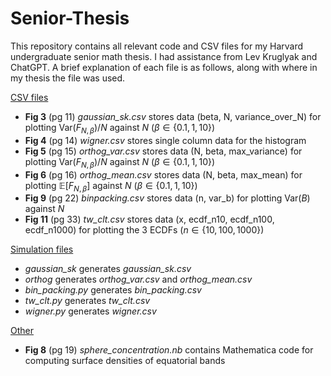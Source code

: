 # Senior-Thesis
This repository contains all relevant code and CSV files for my Harvard undergraduate senior math thesis. I had assistance from Lev Kruglyak and ChatGPT. A brief explanation of each file is as follows, along with where in my thesis the file was used.
  
<ins>CSV files</ins>
- **Fig 3** (pg 11)
  *gaussian_sk.csv* stores data (beta, N, variance_over_N) for plotting $\mathrm{Var}(F_{N,\beta})/N$ against $N$ ($\beta \in \{0.1,1,10\}$)
- **Fig 4** (pg 14)
  *wigner.csv* stores single column data for the histogram
- **Fig 5** (pg 15)
  *orthog_var.csv* stores data (N, beta, max_variance) for plotting $\mathrm{Var}(F_{N,\beta})/N$ against $N$ ($\beta \in \{0.1,1,10\}$)
- **Fig 6** (pg 16)
  *orthog_mean.csv* stores data (N, beta, max_mean) for plotting $\mathbb{E}[F_{N,\beta}]$ against $N$ ($\beta \in \{0.1,1,10\}$)
- **Fig 9** (pg 22)
  *binpacking.csv* stores data (n, var_b) for plotting $\mathrm{Var}(B)$ against $N$
- **Fig 11** (pg 33)
  *tw_clt.csv* stores data (x, ecdf_n10, ecdf_n100, ecdf_n1000) for plotting the 3 ECDFs ($n \in \{10,100,1000\}$)

<ins>Simulation files</ins>
- *gaussian_sk* generates *gaussian_sk.csv*
- *orthog* generates *orthog_var.csv* and *orthog_mean.csv*
- *bin_packing.py* generates *bin_packing.csv*
- *tw_clt.py* generates *tw_clt.csv*
- *wigner.py* generates *wigner.csv*

<ins>Other</ins>
- **Fig 8** (pg 19)
  *sphere_concentration.nb* contains Mathematica code for computing surface densities of equatorial bands
